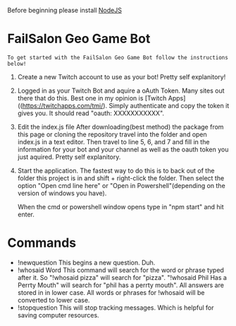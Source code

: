 Before beginning please install [NodeJS](https://nodejs.org/en/)

# FailSalon Geo Game Bot
    To get started with the FailSalon Geo Game Bot follow the instructions below!

1. Create a new Twitch account to use as your bot!
    Pretty self explanitory!

2. Logged in as your Twitch Bot and aquire a oAuth Token.
    Many sites out there that do this. Best one in my opinion is [Twitch Apps]((https://twitchapps.com/tmi/). Simply authenticate and copy the token it gives you. It should read "oauth: XXXXXXXXXXX".

3. Edit the index.js file
    After downloading(best method) the package from this page or cloning the repository travel into the folder and open index.js in a text editor. Then travel to line 5, 6, and 7 and fill in the information for your bot and your channel as well as the oauth token you just aquired. Pretty self explanitory.

4. Start the application.
    The fastest way to do this is to back out of the folder this project is in and shift + right-click the folder. Then select the option "Open cmd line here" or "Open in Powershell"(depending on the version of windows you have).

    When the cmd or powershell window opens type in "npm start" and hit enter.

# Commands

* !newquestion
    This begins a new question. Duh.
* !whosaid Word
    This command will search for the word or phrase typed after it. So "!whosaid pizza" will search for "pizza". "!whosaid Phil Has a Perrty Mouth" will search for "phil has a perrty mouth". All answers are stored in in lower case. All words or phrases for !whosaid will be converted to lower case.
* !stopquestion
    This will stop tracking messages. Which is helpful for saving computer resources.

